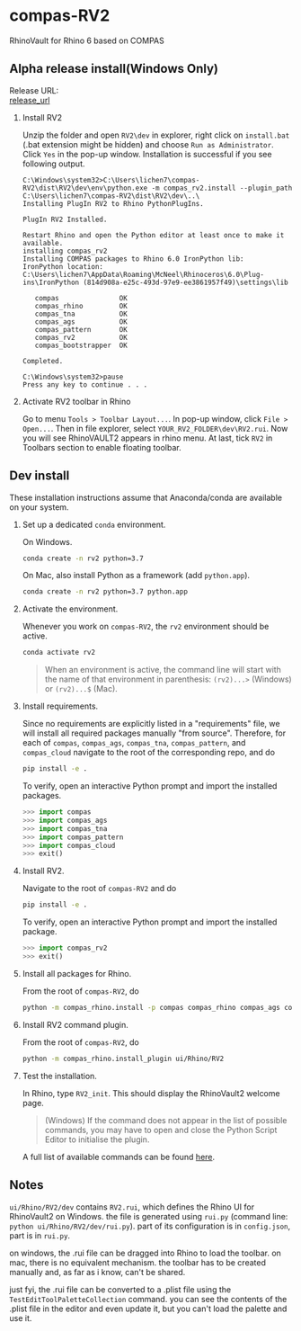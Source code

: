 # compas-RV2

RhinoVault for Rhino 6 based on COMPAS

## Alpha release install(Windows Only)

Release URL:   
[release_url](release_url)


1. Install RV2

   Unzip the folder and open `RV2\dev` in explorer, right click on `install.bat` (.bat extension might be hidden) and choose `Run as Administrator`. Click `Yes` in the pop-up window.
   Installation is successful if you see following output.

   ```
   C:\Windows\system32>C:\Users\lichen7\compas-RV2\dist\RV2\dev\env\python.exe -m compas_rv2.install --plugin_path C:\Users\lichen7\compas-RV2\dist\RV2\dev\..\
   Installing PlugIn RV2 to Rhino PythonPlugIns.

   PlugIn RV2 Installed.

   Restart Rhino and open the Python editor at least once to make it available.
   installing compas_rv2
   Installing COMPAS packages to Rhino 6.0 IronPython lib:
   IronPython location: C:\Users\lichen7\AppData\Roaming\McNeel\Rhinoceros\6.0\Plug-ins\IronPython (814d908a-e25c-493d-97e9-ee3861957f49)\settings\lib

      compas               OK
      compas_rhino         OK
      compas_tna           OK
      compas_ags           OK
      compas_pattern       OK
      compas_rv2           OK
      compas_bootstrapper  OK

   Completed.

   C:\Windows\system32>pause
   Press any key to continue . . .
   ```

2. Activate RV2 toolbar in Rhino

   Go to menu `Tools > Toolbar Layout...`. In pop-up window, click `File > Open...`. Then in file explorer, select `YOUR_RV2_FOLDER\dev\RV2.rui`. Now you will see RhinoVAULT2 appears in rhino menu. At last, tick `RV2` in Toolbars section to enable floating toolbar.

## Dev install

These installation instructions assume that Anaconda/conda are available on your system.

1. Set up a dedicated `conda` environment.

   On Windows.

   ```bash
   conda create -n rv2 python=3.7
   ```

   On Mac, also install Python as a framework (add ``python.app``).

   ```bash
   conda create -n rv2 python=3.7 python.app
   ```

2. Activate the environment.

   Whenever you work on `compas-RV2`, the `rv2` environment should be active.

   ```bash
   conda activate rv2
   ```

   > When an environment is active, the command line will start with the name of that environment in parenthesis: `(rv2)...>` (Windows) or `(rv2)...$` (Mac).

3. Install requirements.

   Since no requirements are explicitly listed in a "requirements" file, we will install all required packages manually "from source".
   Therefore, for each of `compas`, `compas_ags`, `compas_tna`, `compas_pattern`, and `compas_cloud` navigate to the root of the corresponding repo, and do

   ```bash
   pip install -e .
   ```

   To verify, open an interactive Python prompt and import the installed packages.

   ```python
   >>> import compas
   >>> import compas_ags
   >>> import compas_tna
   >>> import compas_pattern
   >>> import compas_cloud
   >>> exit()
   ```

4. Install RV2.

   Navigate to the root of `compas-RV2` and do

   ```bash
   pip install -e .
   ```

   To verify, open an interactive Python prompt and import the installed package.

   ```python
   >>> import compas_rv2
   >>> exit()
   ```

5. Install all packages for Rhino.

   From the root of `compas-RV2`, do

   ```bash
   python -m compas_rhino.install -p compas compas_rhino compas_ags compas_tna compas_pattern compas_rv2 compas_cloud
   ```

6. Install RV2 command plugin.

   From the root of `compas-RV2`, do

   ```bash
   python -m compas_rhino.install_plugin ui/Rhino/RV2
   ```

7. Test the installation.

   In Rhino, type `RV2_init`.
   This should display the RhinoVault2 welcome page.

   > (Windows) If the command does not appear in the list of possible commands, you may have to open and close the Python Script Editor to initialise the plugin.

   A full list of available commands can be found [here](commands.html).

## Notes

`ui/Rhino/RV2/dev` contains `RV2.rui`, which defines the Rhino UI for RhinoVault2 on Windows. the file is generated using `rui.py` (command line: `python ui/Rhino/RV2/dev/rui.py`). part of its configuration is in `config.json`, part is in `rui.py`.

on windows, the .rui file can be dragged into Rhino to load the toolbar. on mac, there is no equivalent mechanism. the toolbar has to be created manually and, as far as i know, can't be shared.

just fyi, the .rui file can be converted to a .plist file using the `TestEditToolPaletteCollection` command. you can see the contents of the .plist file in the editor and even update it, but you can't load the palette and use it.
